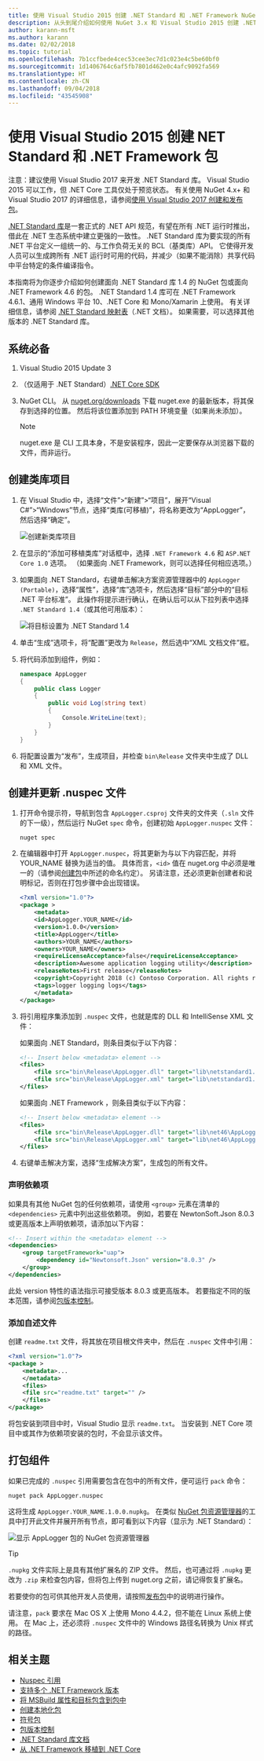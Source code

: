 ```yaml
---
title: 使用 Visual Studio 2015 创建 .NET Standard 和 .NET Framework NuGet 包
description: 从头到尾介绍如何使用 NuGet 3.x 和 Visual Studio 2015 创建 .NET Standard 和 .NET Framework NuGet 包。
author: karann-msft
ms.author: karann
ms.date: 02/02/2018
ms.topic: tutorial
ms.openlocfilehash: 7b1ccfbede4cec53cee3ec7d1c023e4c5be60bf0
ms.sourcegitcommit: 1d1406764c6af5fb7801d462e0c4afc9092fa569
ms.translationtype: HT
ms.contentlocale: zh-CN
ms.lasthandoff: 09/04/2018
ms.locfileid: "43545908"
---
```

# <a name="create-net-standard-and-net-framework-packages-with-visual-studio-2015"></a>使用 Visual Studio 2015 创建 NET Standard 和 .NET Framework 包

注意：建议使用 Visual Studio 2017 来开发 .NET Standard 库。 Visual Studio 2015 可以工作，但 .NET Core 工具仅处于预览状态。 有关使用 NuGet 4.x+ 和 Visual Studio 2017 的详细信息，请参阅[使用 Visual Studio 2017 创建和发布包](../quickstart/create-and-publish-a-package-using-visual-studio.md)。

[.NET Standard 库](/dotnet/articles/standard/library)是一套正式的 .NET API 规范，有望在所有 .NET 运行时推出，借此在 .NET 生态系统中建立更强的一致性。 .NET Standard 库为要实现的所有 .NET 平台定义一组统一的、与工作负荷无关的 BCL（基类库）API。 它使得开发人员可以生成跨所有 .NET 运行时可用的代码，并减少（如果不能消除）共享代码中平台特定的条件编译指令。

本指南将为你逐步介绍如何创建面向 .NET Standard 库 1.4 的 NuGet 包或面向 .NET Framework 4.6 的包。 .NET Standard 1.4 库可在 .NET Framework 4.6.1、通用 Windows 平台 10、.NET Core 和 Mono/Xamarin 上使用。 有关详细信息，请参阅 [.NET Standard 映射表](/dotnet/standard/net-standard#net-implementation-support)（.NET 文档）。 如果需要，可以选择其他版本的 .NET Standard 库。

## <a name="prerequisites"></a>系统必备

1. Visual Studio 2015 Update 3
1. （仅适用于 .NET Standard）[.NET Core SDK](https://www.microsoft.com/net/download/)
1. NuGet CLI。 从 [nuget.org/downloads](https://nuget.org/downloads) 下载 nuget.exe 的最新版本，将其保存到选择的位置。 然后将该位置添加到 PATH 环境变量（如果尚未添加）。

    > [!Note]
    > nuget.exe 是 CLI 工具本身，不是安装程序，因此一定要保存从浏览器下载的文件，而非运行。

## <a name="create-the-class-library-project"></a>创建类库项目

1. 在 Visual Studio 中，选择“文件”>“新建”>“项目”，展开“Visual C#”>“Windows”节点，选择“类库(可移植)”，将名称更改为“AppLogger”，然后选择“确定”。

    ![创建新类库项目](media/NetStandard-NewProject.png)

1. 在显示的“添加可移植类库”对话框中，选择 `.NET Framework 4.6` 和 `ASP.NET Core 1.0` 选项。 （如果面向 .NET Framework，则可以选择任何相应选项。）

1. 如果面向 .NET Standard，右键单击解决方案资源管理器中的 `AppLogger (Portable)`，选择“属性”，选择“库”选项卡，然后选择“目标”部分中的“目标 .NET 平台标准”。 此操作将提示进行确认，在确认后可以从下拉列表中选择 `.NET Standard 1.4`（或其他可用版本）：

    ![将目标设置为 .NET Standard 1.4](media/NetStandard-ChangeTarget.png)

1. 单击“生成”选项卡，将“配置”更改为 `Release`，然后选中“XML 文档文件”框。

1. 将代码添加到组件，例如：

    ```cs
    namespace AppLogger
    {
        public class Logger
        {
            public void Log(string text)
            {
                Console.WriteLine(text);
            }
        }
    }
    ```

1. 将配置设置为“发布”，生成项目，并检查 `bin\Release` 文件夹中生成了 DLL 和 XML 文件。

## <a name="create-and-update-the-nuspec-file"></a>创建并更新 .nuspec 文件

1. 打开命令提示符，导航到包含 `AppLogger.csproj` 文件夹的文件夹（`.sln` 文件的下一级），然后运行 NuGet `spec` 命令，创建初始 `AppLogger.nuspec` 文件：

    ```cli
    nuget spec
    ```

1. 在编辑器中打开 `AppLogger.nuspec`，将其更新为与以下内容匹配，并将 YOUR_NAME 替换为适当的值。 具体而言，`<id>` 值在 nuget.org 中必须是唯一的（请参阅[创建包](../create-packages/creating-a-package.md#choosing-a-unique-package-identifier-and-setting-the-version-number)中所述的命名约定）。 另请注意，还必须更新创建者和说明标记，否则在打包步骤中会出现错误。

    ```xml
    <?xml version="1.0"?>
    <package >
        <metadata>
        <id>AppLogger.YOUR_NAME</id>
        <version>1.0.0</version>
        <title>AppLogger</title>
        <authors>YOUR_NAME</authors>
        <owners>YOUR_NAME</owners>
        <requireLicenseAcceptance>false</requireLicenseAcceptance>
        <description>Awesome application logging utility</description>
        <releaseNotes>First release</releaseNotes>
        <copyright>Copyright 2018 (c) Contoso Corporation. All rights reserved.</copyright>
        <tags>logger logging logs</tags>
        </metadata>
    </package>
    ```

1. 将引用程序集添加到 `.nuspec` 文件，也就是库的 DLL 和 IntelliSense XML 文件：

    如果面向 .NET Standard，则条目类似于以下内容：

    ```xml
    <!-- Insert below <metadata> element -->
    <files>
        <file src="bin\Release\AppLogger.dll" target="lib\netstandard1.4\AppLogger.dll" />
        <file src="bin\Release\AppLogger.xml" target="lib\netstandard1.4\AppLogger.xml" />
    </files>
    ```

    如果面向 .NET Framework ，则条目类似于以下内容：

    ```xml
    <!-- Insert below <metadata> element -->
    <files>
        <file src="bin\Release\AppLogger.dll" target="lib\net46\AppLogger.dll" />
        <file src="bin\Release\AppLogger.xml" target="lib\net46\AppLogger.xml" />
    </files>
    ```

1. 右键单击解决方案，选择“生成解决方案”，生成包的所有文件。

### <a name="declaring-dependencies"></a>声明依赖项

如果具有其他 NuGet 包的任何依赖项，请使用 `<group>` 元素在清单的 `<dependencies>` 元素中列出这些依赖项。 例如，若要在 NewtonSoft.Json 8.0.3 或更高版本上声明依赖项，请添加以下内容：

```xml
<!-- Insert within the <metadata> element -->
<dependencies>
    <group targetFramework="uap">
        <dependency id="Newtonsoft.Json" version="8.0.3" />
    </group>
</dependencies>
```

此处 version 特性的语法指示可接受版本 8.0.3 或更高版本。 若要指定不同的版本范围，请参阅[包版本控制](../reference/package-versioning.md)。

### <a name="adding-a-readme"></a>添加自述文件

创建 `readme.txt` 文件，将其放在项目根文件夹中，然后在 `.nuspec` 文件中引用：

```xml
<?xml version="1.0"?>
<package >
    <metadata>...
    </metadata>
    <files>
    <file src="readme.txt" target="" />
    </files>
</package>
```

将包安装到项目中时，Visual Studio 显示 `readme.txt`。 当安装到 .NET Core 项目中或其作为依赖项安装的包时，不会显示该文件。

## <a name="package-the-component"></a>打包组件

如果已完成的 `.nuspec` 引用需要包含在包中的所有文件，便可运行 `pack` 命令：

```cli
nuget pack AppLogger.nuspec
```

这将生成 `AppLogger.YOUR_NAME.1.0.0.nupkg`。 在类似 [NuGet 包资源管理器](https://github.com/NuGetPackageExplorer/NuGetPackageExplorer)的工具中打开此文件并展开所有节点，即可看到以下内容（显示为 .NET Standard）：

![显示 AppLogger 包的 NuGet 包资源管理器](media/NetStandard-PackageExplorer.png)

> [!Tip]
> `.nupkg` 文件实际上是具有其他扩展名的 ZIP 文件。 然后，也可通过将 `.nupkg` 更改为 `.zip` 来检查包内容，但将包上传到 nuget.org 之前，请记得恢复扩展名。

若要使你的包可供其他开发人员使用，请按照[发布包](../create-packages/publish-a-package.md)中的说明进行操作。

请注意，`pack` 要求在 Mac OS X 上使用 Mono 4.4.2，但不能在 Linux 系统上使用。 在 Mac 上，还必须将 `.nuspec` 文件中的 Windows 路径名转换为 Unix 样式的路径。

## <a name="related-topics"></a>相关主题

- [Nuspec 引用](../reference/nuspec.md)
- [支持多个 .NET Framework 版本](../create-packages/supporting-multiple-target-frameworks.md)
- [将 MSBuild 属性和目标包含到包中](../create-packages/creating-a-package.md#including-msbuild-props-and-targets-in-a-package)
- [创建本地化包](../create-packages/creating-localized-packages.md)
- [符号包](../create-packages/symbol-packages.md)
- [包版本控制](../reference/package-versioning.md)
- [.NET Standard 库文档](/dotnet/articles/standard/library)
- [从 .NET Framework 移植到 .NET Core](/dotnet/articles/core/porting/index)
